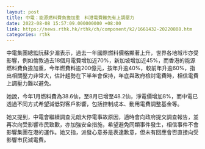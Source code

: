 ```yaml
---
layout: post
title: 中電：能源燃料費負擔加重　料港電費難免有上調壓力
date: 2022-08-08 15:57:09.000000000 +08:00
link: https://news.rthk.hk/rthk/ch/component/k2/1661432-20220808.htm
categories: rthk
---
```


中電集團總監阮蘇少湄表示，過去一年國際燃料價格顯著上升，世界各地城市亦受影響，例如倫敦過去18個月電費增加近70%，新加坡增加近45%，而香港的能源燃料費負擔加重，今年燃費料逾200億元，按年升逾40%，較前年升逾60%，指出相關壓力非常大，估計趨勢在下半年會保持，年底與政府檢討電費時，相信電費上調壓力難以避免。

她說，今年1月燃料費為38.6仙，至8月已增至48.2仙，淨電價增加8%，而中電已透過不同方式希望減低對客戶影響，包括控制成本、動用電費調整基金等。

她又提到，中電會繼續調查元朗大停電事故原因，適時會向政府提交調查報告，並再次向受影響市民致歉，亦加強安全措施，希望避免同類事件發生，相信事件不會影響集團在港的運作。她又指，派發心意券是表達歉意，但未有回應會否直接向受影響市民減電費。
